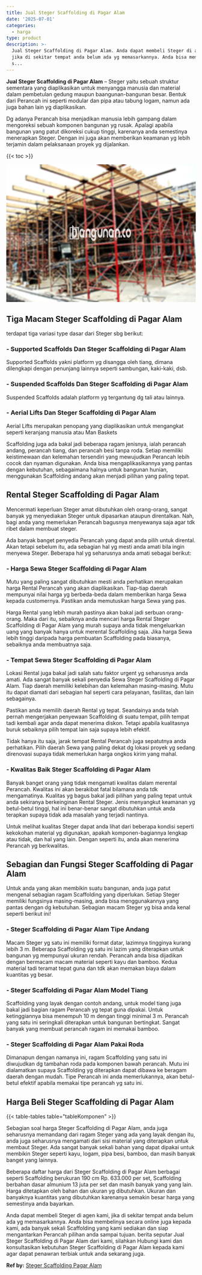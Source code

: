 ```yaml
---
title: Jual Steger Scaffolding di Pagar Alam
date: '2025-07-01'
categories:
  - harga
type: product
description: >-
  Jual Steger Scaffolding di Pagar Alam. Anda dapat membeli Steger di agen kami,
  jika di sekitar tempat anda belum ada yg memasarkannya. Anda bisa membelinya
  s...
---
```


**Jual Steger Scaffolding di Pagar Alam** – Steger yaitu sebuah struktur sementara yang diaplikasikan untuk menyangga manusia dan material dalam pembetulan gedung maupun baangunan-bangunan besar. Bentuk dari Perancah ini seperti modular dan pipa atau tabung logam, namun ada juga bahan lain yg diaplikasikan.

Dg adanya Perancah bisa menjadikan manusia lebih gampang dalam mengoreksi sebuah komponen bangunan yg rusak. Apalagi apabila bangunan yang patut dikoreksi cukup tinggi, karenanya anda semestinya menerapkan Steger. Dengan ini juga akan memberikan keamanan yg lebih terjamin dalam pelaksanaan proyek yg dijalankan.

{{< toc >}}

![Jual Steger Scaffolding di Pagar Alam](/images/sewa-scaffolding-steger-21.png)

## Tiga Macam Steger Scaffolding di Pagar Alam

terdapat tiga variasi type dasar dari Steger sbg berikut:

### \- Supported Scaffolds Dan Steger Scaffolding di Pagar Alam

Supported Scaffolds yakni platform yg disangga oleh tiang, dimana dilengkapi dengan penunjang lainnya seperti sambungan, kaki-kaki, dsb.

### \- Suspended Scaffolds Dan Steger Scaffolding di Pagar Alam

Suspended Scaffolds adalah platform yg tergantung dg tali atau lainnya.

### \- Aerial Lifts Dan Steger Scaffolding di Pagar Alam

Aerial Lifts merupakan penopang yang diaplikasikan untuk mengangkat seperti keranjang manusia atau Man Baskets

Scaffolding juga ada bakal jadi beberapa ragam jenisnya, ialah perancah andang, perancah tiang, dan perancah besi tanpa roda. Setiap memiliki keistimewaan dan kelemahan tersendiri yang mewujudkan Perancah lebih cocok dan nyaman digunakan. Anda bisa mengaplikasikannya yang pantas dengan kebutuhan, sebagaimana halnya untuk bangunan hunian, menggunakan Scaffolding andang akan menjadi pilihan yang paling tepat.

## Rental Steger Scaffolding di Pagar Alam

Mencermati keperluan Steger amat dibutuhkan oleh orang-orang, sangat banyak yg menyediakan Steger untuk dipasarkan ataupun direntalkan. Nah, bagi anda yang memerlukan Perancah bagusnya menyewanya saja agar tdk ribet dalam membuat steger.

Ada banyak banget penyedia Perancah yang dapat anda pilih untuk dirental. Akan tetapi sebelum itu, ada sebagian hal yg mesti anda amati bila ingin menyewa Steger. Beberapa hal yg seharusnya anda amati sebagai berikut:

### \- Harga Sewa Steger Scaffolding di Pagar Alam

Mutu yang paling sangat dibutuhkan mesti anda perhatikan merupakan harga Rental Perancah yang akan diaplikasikan. Tiap-tiap daerah mempunyai nilai harga yg berbeda-beda dalam memberikan harga Sewa kepada customernya. Pastikan anda memutuskan harga Sewa yang pas.

Harga Rental yang lebih murah pastinya akan bakal jadi serbuan orang-orang. Maka dari itu, sebaiknya anda mencari harga Rental Steger Scaffolding di Pagar Alam yang murah supaya anda tidak mengeluarkan uang yang banyak hanya untuk merental Scaffolding saja. Jika harga Sewa lebih tinggi daripada harga pembuatan Scaffolding pada biasanya, sebaiknya anda membuatnya saja.

### \- Tempat Sewa Steger Scaffolding di Pagar Alam

Lokasi Rental juga bakal jadi salah satu faktor urgent yg seharusnya anda amati. Ada sangat banyak sekali penyedia Sewa Steger Scaffolding di Pagar Alam. Tiap daerah memiliki kelebihan dan kelemahan masing-masing. Mutu itu dapat diamati dari sebagian hal seperti cara pelayanan, fasilitas, dan lain sebagainya.

Pastikan anda memilih daerah Rental yg tepat. Seandainya anda telah pernah mengerjakan penyewaan Scaffolding di suatu tempat, pilih tempat tadi kembali agar anda dapat menerima diskon. Tetapi apabila kualitasnya buruk sebaiknya pilih tempat lain saja supaya lebih efektif.

Tidak hanya itu saja, jarak tempat Rental Perancah juga sepatutnya anda perhatikan. Pilih daerah Sewa yang paling dekat dg lokasi proyek yg sedang direnovasi supaya tidak memerlukan harga ongkos kirim yang mahal.

### \- Kwalitas Baik Steger Scaffolding di Pagar Alam

Banyak banget orang yang tidak mengamati kwalitas dalam merental Perancah. Kwalitas ini akan berakibat fatal bilamana anda tdk mengamatinya. Kualitas yg bagus bakal jadi pilihan yang paling tepat untuk anda sekiranya berkeinginan Rental Steger. Jenis menyangkut keamanan yg betul-betul tinggi, hal ini benar-benar sangat dibutuhkan untuk anda terapkan supaya tidak ada masalah yang terjadi nantinya.

Untuk melihat kualitas Steger dapat anda lihat dari beberapa kondisi seperti kekokohan material yg digunakan, apakah komponen-bagiannya lengkap atau tidak, dan hal yang lain. Dengan seperti itu, anda akan menerima Perancah yg berkwalitas.

## Sebagian dan Fungsi Steger Scaffolding di Pagar Alam

Untuk anda yang akan membikin suatu bangunan, anda juga patut mengenal sebagian ragam Scaffolding yang diperlukan. Setiap Steger memiliki fungsinya masing-masing, anda bisa menggunakannya yang pantas dengan dg kebutuhan. Sebagian macam Steger yg bisa anda kenal seperti berikut ini!

### \- Steger Scaffolding di Pagar Alam Tipe Andang

Macam Steger yg satu ini memiliki format datar, lazimnya tingginya kurang lebih 3 m. Beberapa Scaffolding yg satu ini lazim yang diterapkan untuk bangunan yg mempunyai ukuran rendah. Perancah anda bisa dijadikan dengan bermacam macam material seperti kayu dan bamboo. Kedua material tadi teramat tepat guna dan tdk akan memakan biaya dalam kuantitas yg besar.

### \- Steger Scaffolding di Pagar Alam Model Tiang

Scaffolding yang layak dengan contoh andang, untuk model tiang juga bakal jadi bagian ragam Perancah yg tepat guna dipakai. Untuk ketinggiannya bisa menempuh 10 m dengan tinggi minimal 3 m. Perancah yang satu ini seringkali diterapkan untuk bangunan bertingkat. Sangat banyak yang membuat perancah ragam ini memakai bamboo.

### \- Steger Scaffolding di Pagar Alam Pakai Roda

Dimanapun dengan namanya ini, ragam Scaffolding yang satu ini diwujudkan dg tambahan roda pada komponen bawah perancah. Mutu ini dialamatkan supaya Scaffolding yg diterapkan dapat dibawa ke beragam daerah dengan mudah. Tipe Perancah ini anda memerlukannya, akan betul-betul efektif apabila memakai tipe perancah yg satu ini.

## Harga Beli Steger Scaffolding di Pagar Alam

{{< table-tables table="tableKomponen" >}}

Sebagian soal harga Steger Scaffolding di Pagar Alam, anda juga seharusnya memandang dari ragam Steger yang ada yang layak dengan itu, anda juga seharusnya mengamati dari sisi material yang diterapkan untuk membaut Steger. Ada sangat banyak sekali bahan yang dapat dipakai untuk membikin Steger seperti kayu, logam, pipa besi, bamboo, dan masih banyak banget yang lainnya.

Beberapa daftar harga dari Steger Scaffolding di Pagar Alam berbagai seperti Scaffolding berukuran 190 cm Rp. 633.000 per set, Scaffolding berbahan dasar almunium 13 juta per set dan masih banyak yang yang lain. Harga ditetapkan oleh bahan dan ukuran yg dibutuhkan. Ukuran dan banyaknya kuantitas yang dibutuhkan karenanya semakin besar harga yang semestinya anda bayarkan.

Anda dapat membeli Steger di agen kami, jika di sekitar tempat anda belum ada yg memasarkannya. Anda bisa membelinya secara online juga kepada kami, ada banyak sekali Scaffolding yang kami sediakan dan siap mengantarkan Perancah pilihan anda sampai tujuan. berita seputar Jual Steger Scaffolding di Pagar Alam dari kami, silahkan Hubungi kami dan konsultasikan kebutuhan Steger Scaffolding di Pagar Alam kepada kami agar dapat penawran terbiak untuk anda sekarang juga.

**Ref by:** [Steger Scaffolding Pagar Alam](https://id.wikipedia.org/wiki/Steger)
